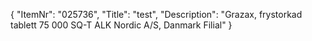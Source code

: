 {
  "ItemNr": "025736",
  "Title": "test",
  "Description": "Grazax, frystorkad tablett 75 000 SQ-T ALK Nordic A/S, Danmark Filial"
}